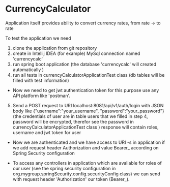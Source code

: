 # CurrencyCalculator
Application itself provides ability to convert currency rates, from rate -> to rate

To test the application we need 
1) clone the application from git repository
2) create in Intellij IDEA (for example) MySql connection named 'currencycalc' 
3) run spring boot application (the database 'currencycalc' will created automatically )
4) run all tests in currencyCalculatorApplicationTest class (db tables will be filled with test information)

 * Now we need to get jwt authentication token 
 for this purpose use any API platform like 'postman'.
 
5) Send a POST request to URI localhost:8081/api/v1/auth/login  with JSON body like {"username":"your_username", "password":"your_password"} (the credentials of user are in table users that we filled in step 4, password will be encrypted, therefor see the password in currencyCalculatorApplicationTest class )
response will contain roles, username and jwt token for user

 * Now we are authenticated and we have access to URI -s in application  if we add request header Authorization and value Bearer_<token> according on Spring Security configuration 

* To access any controllers in application which are avaliable  for roles of our user (see the spring security configuration in org.mygroup.springSecurity.config.securityConfig class) we can send with request header 'Authorization' our token (Bearer_<token>).
